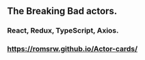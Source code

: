 ## The Breaking Bad actors.

### React, Redux, TypeScript, Axios.

### https://romsrw.github.io/Actor-cards/